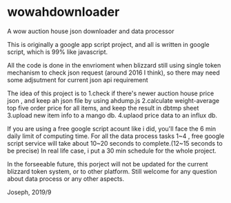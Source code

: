 # wowahdownloader
A wow auction house json downloader and data processor

This is originally a google app script project, and all is written in google script, which is 99% like javascript.

All the code is done in the envrioment when blizzard still using single token mechanism to check json request (around 2016 I think), 
so there may need some adjsutment for current json api requirement

The idea of this project is to
1.check if there's newer auction house price json , and keep ah json file by using ahdump.js
2.calculate weight-average top five order price for all items, and keep the result in dbtmp sheet
3.upload new item info to a mango db.
4.uplaod price data to an influx db.

If you are using a free google script acount like i did, you'll face the 6 min daily limit of computing time.
For all the data process tasks 1~4 , free google script service will take about 10~20 seconds to complete.(12~15 seconds to be precise)
In real life case, i put a 30 min schedule for the whole project.

In the forseeable future, this porject will not be updated for the current blizzard token system, or to other platform.
Still welcome for any question about data process or any other aspects.

Joseph, 2019/9